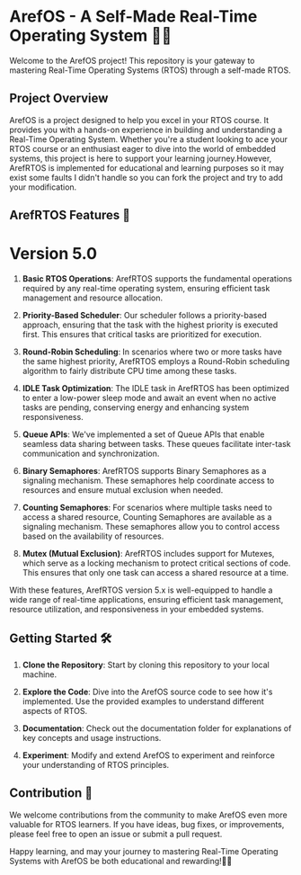 # ArefOS - A Self-Made Real-Time Operating System 👨‍💻

Welcome to the ArefOS project! This repository is your gateway to mastering Real-Time Operating Systems (RTOS) through a self-made RTOS.

## Project Overview

ArefOS is a project designed to help you excel in your RTOS course. It provides you with a hands-on experience in building and understanding a Real-Time Operating System. Whether you're a student looking to ace your RTOS course or an enthusiast eager to dive into the world of embedded systems, this project is here to support your learning journey.However, ArefRTOS is implemented for educational and learning purposes so it may exist some faults I didn't handle so you can fork the project and try to add your modification.

## ArefRTOS Features 🚀
#  Version 5.0

1. **Basic RTOS Operations**: ArefRTOS supports the fundamental operations required by any real-time operating system, ensuring efficient task management and resource allocation.

2. **Priority-Based Scheduler**: Our scheduler follows a priority-based approach, ensuring that the task with the highest priority is executed first. This ensures that critical tasks are prioritized for execution.

3. **Round-Robin Scheduling**: In scenarios where two or more tasks have the same highest priority, ArefRTOS employs a Round-Robin scheduling algorithm to fairly distribute CPU time among these tasks.

4. **IDLE Task Optimization**: The IDLE task in ArefRTOS has been optimized to enter a low-power sleep mode and await an event when no active tasks are pending, conserving energy and enhancing system responsiveness.

5. **Queue APIs**: We've implemented a set of Queue APIs that enable seamless data sharing between tasks. These queues facilitate inter-task communication and synchronization.

6. **Binary Semaphores**: ArefRTOS supports Binary Semaphores as a signaling mechanism. These semaphores help coordinate access to resources and ensure mutual exclusion when needed.

7. **Counting Semaphores**: For scenarios where multiple tasks need to access a shared resource, Counting Semaphores are available as a signaling mechanism. These semaphores allow you to control access based on the availability of resources.

8. **Mutex (Mutual Exclusion)**: ArefRTOS includes support for Mutexes, which serve as a locking mechanism to protect critical sections of code. This ensures that only one task can access a shared resource at a time.

With these features, ArefRTOS version 5.x is well-equipped to handle a wide range of real-time applications, ensuring efficient task management, resource utilization, and responsiveness in your embedded systems.


## Getting Started 🛠️

1. **Clone the Repository**: Start by cloning this repository to your local machine.

2. **Explore the Code**: Dive into the ArefOS source code to see how it's implemented. Use the provided examples to understand different aspects of RTOS.

3. **Documentation**: Check out the documentation folder for explanations of key concepts and usage instructions.

4. **Experiment**: Modify and extend ArefOS to experiment and reinforce your understanding of RTOS principles.

## Contribution 🤝

We welcome contributions from the community to make ArefOS even more valuable for RTOS learners. If you have ideas, bug fixes, or improvements, please feel free to open an issue or submit a pull request.

Happy learning, and may your journey to mastering Real-Time Operating Systems with ArefOS be both educational and rewarding!👩‍🚀
